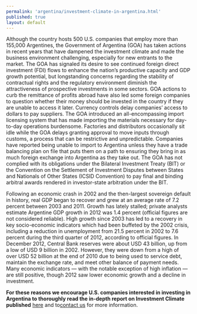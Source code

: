 ```yaml
--- 
permalink: 'argentina/investment-climate-in-argentina.html' 
published: true 
layout: default
---
```

Although the country hosts 500 U.S. companies that employ more than 155,000 Argentines, the Government of Argentina (GOA) has taken actions in recent years that have dampened the investment climate and made the business environment challenging, especially for new entrants to the market. The GOA has signaled its desire to see continued foreign direct investment (FDI) flows to enhance the nation’s productive capacity and GDP growth potential, but longstanding concerns regarding the stability of contractual rights and the regulatory environment diminish the attractiveness of prospective investments in some sectors. GOA actions to curb the remittance of profits abroad have also led some foreign companies to question whether their money should be invested in the country if they are unable to access it later. Currency controls delay companies’ access to dollars to pay suppliers. The GOA introduced an all-encompassing import licensing system that has made importing the materials necessary for day-to-day operations burdensome. Factories and distributors occasionally sit idle while the GOA delays granting approval to move inputs through customs, a process that can be restrictive and unpredictable. Companies have reported being unable to import to Argentina unless they have a trade balancing plan on file that puts them on a path to ensuring they bring in as much foreign exchange into Argentina as they take out. The GOA has not complied with its obligations under the Bilateral Investment Treaty (BIT) or the Convention on the Settlement of Investment Disputes between States and Nationals of Other States (ICSID Convention) to pay final and binding arbitral awards rendered in investor-state arbitration under the BIT.

Following an economic crash in 2002 and the then-largest sovereign default in history, real GDP began to recover and grew at an average rate of 7.2 percent between 2003 and 2011. Growth has lately stalled; private analysts estimate Argentine GDP growth in 2012 was 1.4 percent (official figures are not considered reliable). High growth since 2003 has led to a recovery in key socio-economic indicators which had been buffeted by the 2002 crisis, including a reduction in unemployment from 21.5 percent in 2002 to 7.6 percent during the third quarter of 2012, according to official figures. In December 2012, Central Bank reserves were about USD 43 billion, up from a low of USD 9 billion in 2002. However, they were down from a high of over USD 52 billion at the end of 2010 due to being used to service debt, maintain the exchange rate, and meet other balance of payment needs. Many economic indicators ― with the notable exception of high inflation ― are still positive, though 2012 saw lower economic growth and a decline in investment.

**For these reasons we encourage U.S. companies interested in investing in Argentina to thoroughly read the in-depth report on Investment Climate published** [here]( http://www.state.gov/e/eb/rls/othr/ics/2013/204592.htm) and to[contact us](http://export.gov/argentina/contactus/index.asp) for more information.
